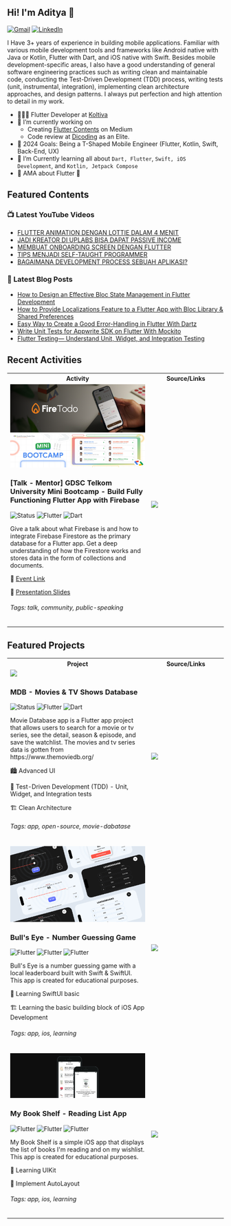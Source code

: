 ## Hi! I'm Aditya 👋

[<img alt="Gmail" src="https://img.shields.io/badge/hello.adityarohman@gmail.com-2D3038?logo=gmail&logoColor=white" />][email]
[<img alt="LinkedIn" src="https://img.shields.io/badge/Aditya Rohman%20-%230077B5.svg?logo=linkedin&logoColor=white"/>][linkedin]

I Have 3+ years of experience in building mobile applications. Familiar with various mobile development tools and frameworks like Android native with Java or Kotlin, Flutter with Dart, and iOS native with Swift. Besides mobile development-specific areas, I also have a good understanding of general software engineering practices such as writing clean and maintainable code, conducting the Test-Driven Development (TDD) process, writing tests (unit, instrumental, integration), implementing clean architecture approaches, and design patterns. I always put perfection and high attention to detail in my work.

* 👨🏻‍💻 Flutter Developer at [Koltiva](https://www.koltiva.com/)
* 🔭 I’m currently working on 
  - Creating [Flutter Contents](#flutter-contents) on Medium
  - Code review at [Dicoding](https://www.dicoding.com/) as an Elite.
* 🎯 2024 Goals: Being a T-Shaped Mobile Engineer (Flutter, Kotlin, Swift, Back-End, UX)
* 🌱 I’m Currently learning all about `Dart, Flutter`, `Swift, iOS Development`, and `Kotlin, Jetpack Compose`
* 💬 AMA about Flutter 💙

## Featured Contents

### 📺 Latest YouTube Videos

<!-- YOUTUBE:START -->
- [FLUTTER ANIMATION DENGAN LOTTIE DALAM 4 MENIT](https://www.youtube.com/watch?v=UXastl8wNW4)
- [JADI KREATOR DI UPLABS BISA DAPAT PASSIVE INCOME](https://www.youtube.com/watch?v=gTNblAf15E0)
- [MEMBUAT ONBOARDING SCREEN DENGAN FLUTTER](https://www.youtube.com/watch?v=0G1i1Xb4L2E)
- [TIPS MENJADI SELF-TAUGHT PROGRAMMER](https://www.youtube.com/watch?v=PcdBe0IPpQg)
- [BAGAIMANA DEVELOPMENT PROCESS SEBUAH APLIKASI?](https://www.youtube.com/watch?v=yzwWRteUfaM)
<!-- YOUTUBE:END -->

### 📒 Latest Blog Posts

<!-- BLOG-POST-LIST:START -->
- [How to Design an Effective Bloc State Management in Flutter Development](https://levelup.gitconnected.com/how-to-design-an-effective-bloc-state-management-in-flutter-development-972baa620dc4?source=rss-8f67b6db7256------2)
- [How to Provide Localizations Feature to a Flutter App with Bloc Library &amp; Shared Preferences](https://levelup.gitconnected.com/how-to-provide-localizations-feature-to-a-flutter-app-with-bloc-library-shared-preferences-2c2f4fc2fb8a?source=rss-8f67b6db7256------2)
- [Easy Way to Create a Good Error-Handling in Flutter With Dartz](https://betterprogramming.pub/easiest-way-to-create-a-good-error-handling-in-flutter-with-dartz-44084d5341bb?source=rss-8f67b6db7256------2)
- [Write Unit Tests for Appwrite SDK on Flutter With Mockito](https://betterprogramming.pub/write-unit-test-for-appwrite-sdk-on-flutter-with-mockito-e0c3b403199e?source=rss-8f67b6db7256------2)
- [Flutter Testing— Understand Unit, Widget, and Integration Testing](https://betterprogramming.pub/flutter-testing-101-understand-unit-widget-and-integration-testing-fd5d07e312e?source=rss-8f67b6db7256------2)
<!-- BLOG-POST-LIST:END -->

## Recent Activities
<table>
  <tbody>
    <tr>
      <th>
        Activity
      </th>
      <th width="35%">
        Source/Links
      </th>
    </tr>
    <tr>
      <td>
        <img src="https://raw.githubusercontent.com/codestronaut/firetodo/main/art/preview.png"/>
        <img src="https://raw.githubusercontent.com/codestronaut/codestronaut/master/mini_bootcamp.png"/>
        <h3>[Talk - Mentor] GDSC Telkom University Mini Bootcamp - Build Fully Functioning Flutter App with Firebase</h3>
        <img alt="Status" src="https://img.shields.io/badge/Completed-71C28F?logo=github&logoColor=white&label=Status"/>
        <img alt="Flutter" src="https://img.shields.io/badge/Flutter-1EBBFD?logo=flutter&logoColor=white"/>
        <img alt="Dart" src="https://img.shields.io/badge/Dart-0C5196?logo=flutter&logoColor=white"/>
        <p>Give a talk about what Firebase is and how to integrate Firebase Firestore as the primary database for a Flutter app. Get a deep understanding of how the Firestore works and stores data in the form of collections and documents.</p>
        <p>🔗 <a href="https://gdsc.community.dev/events/details/developer-student-clubs-telkom-university-bandung-presents-mini-bootcamp-2024-02-11/">Event Link</a></p>
        <p>🔗 <a href="https://docs.google.com/presentation/d/1bU3RDB6d5ysICuDCt4CFPh9akpA0gsceeFOMs5omHK8/edit?usp=sharing">Presentation Slides</a></p>
        <h6>Tags: talk, community, public-speaking</h6>
      </td>
      <td>
        <a href="https://github.com/codestronaut/firetodo">
          <img src="https://github-readme-stats.vercel.app/api/pin/?username=codestronaut&repo=firetodo&theme=dracula&hide_border=true"/>
        </a>
      </td>
    </tr>
  </tbody>
</table>


## Featured Projects

<table>
  <tbody>
    <tr>
      <th>
        Project
      </th>
      <th width="35%">
        Source/Links
      </th>
    </tr>
    <tr>
      <td>
        <img src="https://github.com/codestronautHub/flutter-movie-database-app/blob/main/art/demo.gif?raw=true"/>
        <h3>MDB - Movies & TV Shows Database</h3>
        <img alt="Status" src="https://img.shields.io/badge/Completed-71C28F?logo=github&logoColor=white&label=Status"/>
        <img alt="Flutter" src="https://img.shields.io/badge/Flutter-1EBBFD?logo=flutter&logoColor=white"/>
        <img alt="Dart" src="https://img.shields.io/badge/Dart-0C5196?logo=flutter&logoColor=white"/>
        <p>Movie Database app is a Flutter app project that allows users to search for a movie or tv series, see the detail, season & episode, and save the watchlist. The movies and tv series data is gotten from https://www.themoviedb.org/</p>
        <p>🏙️ Advanced UI</p>
        <p>🧪 Test-Driven Development (TDD) - Unit, Widget, and Integration tests</p>
        <p>🏗️ Clean Architecture</p>
        <h6>Tags: app, open-source, movie-dabatase</h6>
      </td>
      <td>
        <a href="https://github.com/codestronautHub/flutter-movie-database-app">
          <img src="https://github-readme-stats.vercel.app/api/pin/?username=codestronautHub&repo=flutter-movie-database-app&theme=dracula&hide_border=true"/>
        </a>
      </td>
    </tr>
    <tr>
      <td>
        <img src="https://raw.githubusercontent.com/codestronaut/codestronaut/master/3_feature_project.png"/>
        <h3>Bull's Eye - Number Guessing Game</h3>
        <img alt="Flutter" src="https://img.shields.io/badge/Completed-71C28F?logo=github&logoColor=white&label=Status"/>
        <img alt="Flutter" src="https://img.shields.io/badge/Swift-F05138?logo=swift&logoColor=white"/>
        <img alt="Flutter" src="https://img.shields.io/badge/iOS-white?logo=apple&logoColor=black"/>
        <p>Bull's Eye is a number guessing game with a local leaderboard built with Swift & SwiftUI. This app is created for educational purposes.</p>
        <p>🎨 Learning SwiftUI basic</p>
        <p>🏗️ Learning the basic building block of iOS App Development</p>
        <h6>Tags: app, ios, learning</h6>
      </td>
      <td>
        <a href="https://github.com/codestronaut/bullseye">
          <img src="https://github-readme-stats.vercel.app/api/pin/?username=codestronaut&repo=bullseye&theme=dracula&hide_border=true"/>
        </a>
      </td>
    </tr>
    <tr>
      <td>
        <img src="https://raw.githubusercontent.com/codestronaut/codestronaut/master/2_featured_project.png"/>
        <h3>My Book Shelf - Reading List App</h3>
        <img alt="Flutter" src="https://img.shields.io/badge/Completed-71C28F?logo=github&logoColor=white&label=Status"/>
        <img alt="Flutter" src="https://img.shields.io/badge/Swift-F05138?logo=swift&logoColor=white"/>
        <img alt="Flutter" src="https://img.shields.io/badge/iOS-white?logo=apple&logoColor=black"/>
        <p>My Book Shelf is a simple iOS app that displays the list of books I'm reading and on my wishlist. This app is created for educational purposes.</p>
        <p>🎨 Learning UIKit</p>
        <p>📐 Implement AutoLayout</p>
        <h6>Tags: app, ios, learning</h6>
      </td>
      <td>
        <a href="https://github.com/codestronaut/my-book-shelf">
          <img src="https://github-readme-stats.vercel.app/api/pin/?username=codestronaut&repo=my-book-shelf&theme=dracula&hide_border=true"/>
        </a>
      </td>
    </tr>
  </tbody>
</table>

[email]: mailto:hello.adityarohman@gmail.com
[linkedin]: https://www.linkedin.com/in/adityarohman
